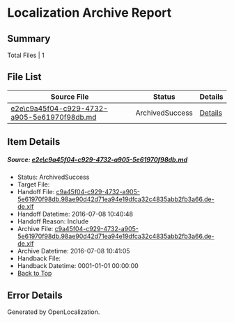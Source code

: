 # <a name='report-top'></a> Localization Archive Report

## Summary
 Total Files | 1

## File List
 Source File | Status | Details 
 ----------- | ------ | ------- 
 [e2e\c9a45f04-c929-4732-a905-5e61970f98db.md](https://github.com/OpenLocalizationTestOrg/oltest/blob/22e0a33c9086c5db5a64b01488b3a2eed65868f4/e2e/c9a45f04-c929-4732-a905-5e61970f98db.md) | ArchivedSuccess | [Details](#fe9aaf2b7ab018596b762f53ace98b81a722c9b07)

## Item Details
##### <a name='fe9aaf2b7ab018596b762f53ace98b81a722c9b07'></a> Source: [e2e\c9a45f04-c929-4732-a905-5e61970f98db.md](https://github.com/OpenLocalizationTestOrg/oltest/blob/22e0a33c9086c5db5a64b01488b3a2eed65868f4/e2e/c9a45f04-c929-4732-a905-5e61970f98db.md)
* Status: ArchivedSuccess
* Target File: 
* Handoff File: [c9a45f04-c929-4732-a905-5e61970f98db.98ae90d42d71ea94e19dfca32c4835abb2fb3a66.de-de.xlf](https://github.com/OpenLocalizationTestOrg/olhandoff-e2e/blob/2274262570d82948e273b514c7d35841db0a3e9f/ol-handoff/OpenLocalizationTestOrg/oltest-dede-fly/ci/ht/c9a45f04-c929-4732-a905-5e61970f98db.98ae90d42d71ea94e19dfca32c4835abb2fb3a66.de-de.xlf)
* Handoff Datetime: 2016-07-08 10:40:48
* Handoff Reason: Include
* Archive File: [c9a45f04-c929-4732-a905-5e61970f98db.98ae90d42d71ea94e19dfca32c4835abb2fb3a66.de-de.xlf](https://github.com/OpenLocalizationTestOrg/olhandoff-e2e/blob/e46138aaf1899d2ccc8717924e1831df23b47555/ol-archive/OpenLocalizationTestOrg/oltest-dede-fly/ci/ht/c9a45f04-c929-4732-a905-5e61970f98db.98ae90d42d71ea94e19dfca32c4835abb2fb3a66.de-de.xlf)
* Archive Datetime: 2016-07-08 10:41:05
* Handback File: 
* Handback Datetime: 0001-01-01 00:00:00
* [Back to Top](#report-top)


## Error Details

Generated by OpenLocalization.
